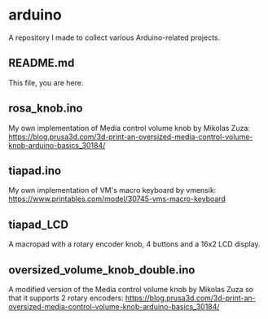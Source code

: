 # arduino
A repository I made to collect various Arduino-related projects.

## README.md
This file, you are here.

## rosa_knob.ino
My own implementation of Media control volume knob by Mikolas Zuza:
https://blog.prusa3d.com/3d-print-an-oversized-media-control-volume-knob-arduino-basics_30184/

## tiapad.ino
My own implementation of VM's macro keyboard by vmensik:
https://www.printables.com/model/30745-vms-macro-keyboard

## tiapad_LCD
A macropad with a rotary encoder knob, 4 buttons and a 16x2 LCD display.

## oversized_volume_knob_double.ino
A modified version of the Media control volume knob by Mikolas Zuza so that it supports 2 rotary encoders:
https://blog.prusa3d.com/3d-print-an-oversized-media-control-volume-knob-arduino-basics_30184/
